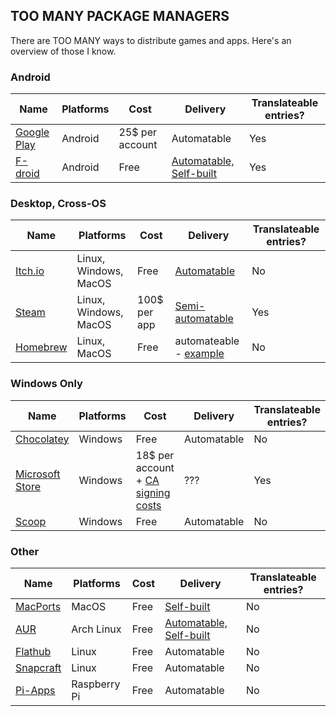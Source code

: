 ## TOO MANY PACKAGE MANAGERS

There are TOO MANY ways to distribute games and apps. Here's an overview of those I know.


### Android

| Name    | Platforms | Cost | Delivery | Translateable entries? |
| -------- | ------- | --- | --- | --- | 
| [Google Play](https://play.google.com/) | Android | 25$ per account | Automatable | Yes |
| [F-droid](https://f-droid.org) | Android | Free | [Automatable, Self-built](https://monitor.f-droid.org/builds "F-Droid has its own builds and its own release schedule, it recognizes Fastlane data in your repo to trigger builds") | Yes |

### Desktop, Cross-OS

| Name    | Platforms | Cost | Delivery | Translateable entries? |
| -------- | ------- | --- | --- | --- | 
| [Itch.io](https://itch.io/)  | Linux, Windows, MacOS | Free | [Automatable](https://itch.io/docs/butler/) | No | 
| [Steam](https://store.steampowered.com/) | Linux, Windows, MacOS | 100$ per app | [Semi-automatable](## "You can automate uploading to non-release tracks, but release tracks require manual intervention") | Yes | 
| [Homebrew]([https://store.steampowered.com/](https://github.com/Homebrew/brew/)) | Linux, MacOS | Free | automateable - [example](https://github.com/yairm210/Unciv/blob/a11c3c42163684cce726462f995e7af9553c36bd/.github/workflows/buildAndDeploy.yml#L372) | No | 

### Windows Only

| Name    | Platforms | Cost | Delivery | Translateable entries? |
| -------- | ------- | --- | --- | --- | 
| [Chocolatey](https://chocolatey.org/) | Windows | Free | Automatable | No |
| [Microsoft Store](https://apps.microsoft.com) | Windows | 18$ per account + [CA signing costs](## "Section 10.2.9 of Microrosft store policies - https://learn.microsoft.com/en-us/windows/apps/publish/store-policies - requires a CA signed to a trusted root, which costs money per release")  | ??? | Yes |
| [Scoop](https://scoop.sh/) | Windows | Free | Automatable | No |

### Other


| Name    | Platforms | Cost | Delivery | Translateable entries? |
| -------- | ------- | --- | --- | --- | 
| [MacPorts](https://ports.macports.org/) | MacOS | Free | [Self-built](https://ports.macports.org/all_builds/ "I'm not entirely sure how MacPorts decides when to build") | No |
| [AUR](https://aur.archlinux.org/packages) | Arch Linux | Free | [Automatable, Self-built](## "The AUR PKGBUILD can be updated via CD, the package itself will be built by AUR") | No |
| [Flathub](https://flathub.org/) | Linux | Free | Automatable | No |
| [Snapcraft](https://snapcraft.io/store) | Linux | Free | Automatable | No |
| [Pi-Apps](https://pi-apps.io/) | Raspberry Pi | Free | Automatable | No |
